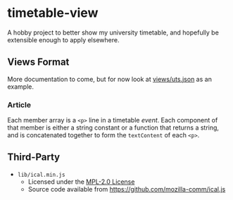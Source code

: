 # timetable-view
A hobby project to better show my university timetable, and hopefully be extensible enough to apply elsewhere.

## Views Format
More documentation to come, but for now look at [views/uts.json](./views/uts.json) as an example.

### Article
Each member array is a `<p>` line in a timetable *event*. Each component of that member is either a string constant or a function that returns a string, and is concatenated together to form the `textContent` of each `<p>`.

## Third-Party
+ `lib/ical.min.js`
  + Licensed under the [MPL-2.0 License](./LICENSE)
  + Source code available from https://github.com/mozilla-comm/ical.js

